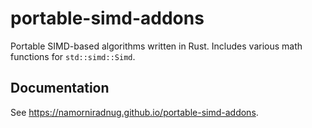 # portable-simd-addons
Portable SIMD-based algorithms written in Rust. Includes various math functions for `std::simd::Simd`.

## Documentation

See https://namorniradnug.github.io/portable-simd-addons.
